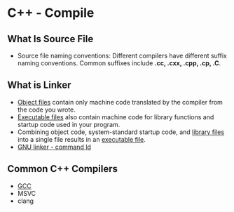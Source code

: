 # C++ - Compile

## What Is Source File

- Source file naming conventions: Different compilers have different suffix naming conventions. Common suffixes include **.cc, .cxx, .cpp, .cp, .C**.

## What is Linker

- [Object files](c-object-file.md) contain only machine code translated by the compiler from the code you wrote.
- [Executable files](executable-file.md) also contain machine code for library functions and startup code used in your program.
- Combining object code, system-standard startup code, and [library files](c-library-file.md) into a single file results in an [executable file](executable-file.md).
- [GNU linker - command ld](gnu-linker.md)


## Common C++ Compilers

- [GCC](gcc.md)
- MSVC
- clang
